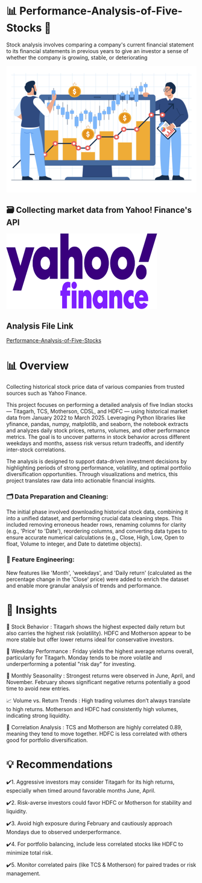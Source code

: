# 📊 Performance-Analysis-of-Five-Stocks 🔎
Stock analysis involves comparing a company's current financial statement to its financial statements in previous years to give an investor a sense of whether the company is growing, stable, or deteriorating


<img src="Image/6240060.jpg" width=1000>

## 🗃 Collecting market data from Yahoo! Finance's API
<img src="Image/Yahoo!_Finance_logo_2021.png" alt="logo" width="400" height="200"/>

## Analysis File Link

[Performance-Analysis-of-Five-Stocks]([https://github.com/Devesh1745/Performance-Analysis-of-Five-Stocks])

# 📊 Overview
Collecting historical stock price data of various companies from trusted sources such as Yahoo Finance.

This project focuses on performing a detailed analysis of five Indian stocks — Titagarh, TCS, Motherson, CDSL, and HDFC — using historical market data from January 2022 to March 2025. Leveraging Python libraries like yfinance, pandas, numpy, matplotlib, and seaborn, the notebook extracts and analyzes daily stock prices, returns, volumes, and other performance metrics. The goal is to uncover patterns in stock behavior across different weekdays and months, assess risk versus return tradeoffs, and identify inter-stock correlations.

The analysis is designed to support data-driven investment decisions by highlighting periods of strong performance, volatility, and optimal portfolio diversification opportunities. Through visualizations and metrics, this project translates raw data into actionable financial insights.

### 🗂 Data Preparation and Cleaning: 
The initial phase involved downloading historical stock data, combining it into a unified dataset, and performing crucial data cleaning steps. This included removing erroneous header rows, renaming columns for clarity (e.g., 'Price' to 'Date'), reordering columns, and converting data types to ensure accurate numerical calculations (e.g., Close, High, Low, Open to float, Volume to integer, and Date to datetime objects).

### 🔗 Feature Engineering:
New features like 'Month', 'weekdays', and 'Daily return' (calculated as the percentage change in the 'Close' price) were added to enrich the dataset and enable more granular analysis of trends and performance.


# 📌 Insights
🧪 Stock Behavior :
Titagarh shows the highest expected daily return but also carries the highest risk (volatility).
HDFC and Motherson appear to be more stable but offer lower returns ideal for conservative investors.

📅 Weekday Performance :
Friday yields the highest average returns overall, particularly for Titagarh.
Monday tends to be more volatile and underperforming a potential "risk day" for investing.

📆 Monthly Seasonality :
Strongest returns were observed in June, April, and November.
February shows significant negative returns potentially a good time to avoid new entries.

📈 Volume vs. Return Trends :
High trading volumes don’t always translate to high returns.
Motherson and HDFC had consistently high volumes, indicating strong liquidity.

🔁 Correlation Analysis :
TCS and Motherson are highly correlated 0.89, meaning they tend to move together.
HDFC is less correlated with others good for portfolio diversification.






# 💡 Recommendations
✔️1. Aggressive investors may consider Titagarh for its high returns, especially when timed around favorable months June, April.

✔️2. Risk-averse investors could favor HDFC or Motherson for stability and liquidity.

✔️3. Avoid high exposure during February and cautiously approach Mondays due to observed underperformance.

✔️4. For portfolio balancing, include less correlated stocks like HDFC to minimize total risk.

✔️5. Monitor correlated pairs (like TCS & Motherson) for paired trades or risk management.
